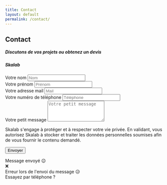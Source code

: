 ```yaml
---
title: Contact
layout: default
permalink: /contact/
---
```


<section id="contact" class="contact-section bg-black">
  <div class="container mt-4">
    <div class="row">
      <div class="col-md-4 mt-4 text-white">
        <h2><i class="far fa-paper-plane text-white"></i>  Contact</h2>
        <div class="text-white-50"><h5>Discutons de vos projets ou obtenez un devis</h5></div>
        <h5 class="mt-4">Skalab</h5>
      </div>
      <div class="col-md-8 mt-4 mx-auto">
        <form class="" id="contactForm">
          <div class="row">
            <div class="col">
              <div class="form-group">
                <label class="text-white" for="inputName">Votre nom</label>
                <input type="text" class="form-control flex-fill mr-0 mr-sm-2 mb-3 mb-sm-0" id="inputName" placeholder="Nom" required>
              </div>
            </div>
            <div class="col">
              <div class="form-group">
                <label class="text-white" for="inputFirstName">Votre prénom</label>
                <input type="text" class="form-control flex-fill mr-0 mr-sm-2 mb-3 mb-sm-0" id="inputFirstName" placeholder="Prénom" required>
              </div>
            </div>
          </div>
          <div class="row">
            <div class="col">
              <div class="form-group">
                  <label class="text-white" for="inputMail">Votre adresse mail</label>
                  <input type="email" class="form-control flex-fill mr-0 mr-sm-2 mb-3 mb-sm-0" id="inputMail" placeholder="Mail" required>
              </div>
            </div>
            <div class="col">
              <div class="form-group">
                <label class="text-white" for="inputPhone">Votre numéro de téléphone</label>
                <input type="text" class="form-control flex-fill mr-0 mr-sm-2 mb-3 mb-sm-0" id="inputPhone" placeholder="Téléphone">
              </div>
            </div>
          </div>
          <div class="form-group">
            <label class="text-white" for="inputMessage">Votre petit message</label>
            <textarea class="form-control flex-fill mr-0 mr-sm-2 mb-3 mb-sm-0" id="inputMessage" rows="4" placeholder="Votre petit message"></textarea>
          </div>
          <div class="form-group text-white-50">
          <p>Skalab s'engage à protéger et à respecter votre vie privée. En validant, vous autorisez Skalab à stocker et traiter les données personnelles soumises afin de vous fournir le contenu demandé.</p>
          <button type="submit" class="btn btn-primary mx-auto">Envoyer</button>
          </div>
        </form>
        <div id="msgSubmitSuccess" class="text-white h3 hidden">Message envoyé 😉</div>
        <div id="msgSubmitError" class="text-white h4 mt-2 hidden">❌<br />Erreur lors de l'envoi du message 😥<br />Essayez par téléphone ?</div>
      </div>
    </div>
  </div>
</section>